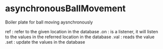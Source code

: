 # asynchronousBallMovement
Boiler plate for ball moving aysnchronously

ref : refer to the given location in the database
.on : is a listener, it will listen to the values in the referred location in the database
.val : reads the value
.set : update the values in the database
